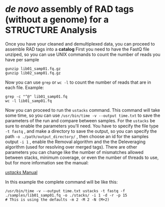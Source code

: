 # *de novo* assembly of RAD tags (without a genome) for a STRUCTURE Analysis

Once you have your cleaned and demultiplexed data, you can proceed to assemble RAD tags into a **catalog**
First you need to have the FastQ file unziped, so you can use UNIX commands to count the number of reads you have per sample

```
gunzip lib01_samp01.fq.gz
gunzip lib02_samp01.fq.gz
```

Now you can use `grep` or `wc -l` to count the number of reads that are in each file. Example:

```
grep -c "^@" lib01_samp01.fq
wc -l lib01_samp01.fq
```

Now you can proceed to run the `ustacks` command. This command will take some time, so you can use `/usr/bin/time -v --output time.txt` to save the parameters of the run and compare between samples.
For the `ustacks` be sure to enable the parameters you'll need. You have to specify the file type `-t fastq` , and make a directory to save the output, so you can specify the path `-o ./path/output_directory/` , then choose an id for the samples output `-i 1` , enable the Removal algorithm and the the Deleveraging algorithm (used for resolving over merged tags). There are other parameters you can change like the number of mismatches allowed between stacks, minimum coverage, or even the number of threads to use, but for more information see the manual:

[*ustacks* Manual](http://catchenlab.life.illinois.edu/stacks/comp/ustacks.php)

In this example the complete command will be like this:

```
/usr/bin/time -v --output time.txt ustacks -t fastq -f ./samples/lib01_samp01.fq -o ./stacks/ -i 1 -d -r -p 15
# This is using the defaults -m 2 -M 2 -N (M+2)
```

